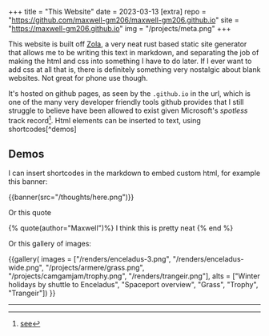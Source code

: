 +++
title = "This Website"
date = 2023-03-13
[extra]
repo = "https://github.com/maxwell-gm206/maxwell-gm206.github.io"
site = "https://maxwell-gm206.github.io"
img =  "/projects/meta.png"
+++

This website is built off [Zola](https://github.com/getzola/zola), a very neat rust based static site generator that allows me to be writing this text in markdown, and separating the job of making the html and css into something I have to do later. <!-- more --> If I ever want to add css at all that is, there is definitely something very nostalgic about blank websites. Not great for phone use though.

It's hosted on github pages, as seen by the `.github.io` in the url, which is one of the many very developer friendly tools github provides that I still struggle to believe have been allowed to exist given Microsoft's _spotless_ track record[^1]. Html elements can be inserted to text, using shortcodes[^demos]

## Demos

I can insert shortcodes in the markdown to embed custom html, for example this banner:

{{banner(src="/thoughts/here.png")}}

Or this quote

{% quote(author="Maxwell")%}
I think this is pretty neat
{% end %}

Or this gallery of images:

{{gallery(
	images = ["/renders/enceladus-3.png", "/renders/enceladus-wide.png", "/projects/armere/grass.png", "/projects/camgamjam/trophy.png", "/renders/trangeir.png"],
	alts = ["Winter holidays by shuttle to Enceladus", "Spaceport overview", "Grass", "Trophy", "Trangeir"])
}}

---

[^1]: [see](https://en.wikipedia.org/wiki/Criticism_of_Microsoft)
